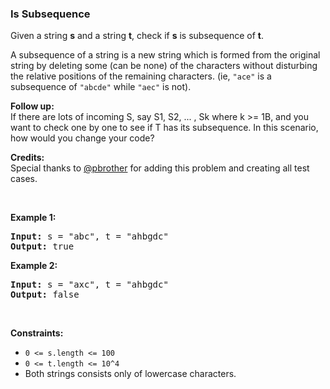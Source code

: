 <h3> Is Subsequence </h3>
<div><p>Given a string <b>s</b> and a string <b>t</b>, check if <b>s</b> is subsequence of <b>t</b>.</p>

<p>A subsequence of a string is a new string which is formed from the original string by deleting some (can be none) of the characters without disturbing the relative positions of the remaining characters. (ie, <code>"ace"</code> is a subsequence of <code>"abcde"</code> while <code>"aec"</code> is not).</p>

<p><b>Follow up:</b><br>
If there are lots of incoming S, say S1, S2, ... , Sk where k &gt;= 1B, and you want to check one by one to see if T has its subsequence. In this scenario, how would you change your code?</p>

<p><b>Credits:</b><br>
Special thanks to <a href="https://leetcode.com/pbrother/">@pbrother</a> for adding this problem and creating all test cases.</p>

<p>&nbsp;</p>
<p><strong>Example 1:</strong></p>
<pre><strong>Input:</strong> s = "abc", t = "ahbgdc"
<strong>Output:</strong> true
</pre><p><strong>Example 2:</strong></p>
<pre><strong>Input:</strong> s = "axc", t = "ahbgdc"
<strong>Output:</strong> false
</pre>
<p>&nbsp;</p>
<p><strong>Constraints:</strong></p>

<ul>
	<li><code>0 &lt;= s.length &lt;= 100</code></li>
	<li><code>0 &lt;= t.length &lt;= 10^4</code></li>
	<li>Both strings consists only of lowercase characters.</li>
</ul>
</div>